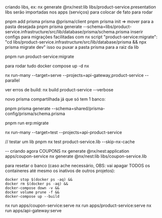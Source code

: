 criando libs, ex: nx generate @nx/nest:lib libs/product-service.presentation
libs serão importadas nos apps (serviços) para colocar de fato para rodar

pnpm add prisma prisma @prisma/client
pnpm prisma init => mover para a pasta desejada
pnpm prisma generate --schema=libs/product-service.infrastructure/src/lib/database/prisma/schema.prisma
inserir configs para migrações facilitadas com nx
script
    "product-service:migrate": "cd libs/product-service.infrastructure/src/lib/database/prisma && npx prisma migrate dev"
isso ou puxar a pasta prisma para a raiz da lib

pnpm run product-service:migrate

para rodar tudo 
    docker compose up -d
    nx


 nx run-many --target=serve --projects=api-gateway,product-service --parallel

 ver erros de build: nx build product-service --verbose

 novo prisma compartilhada já que só tem 1 banco:

 pnpm prisma generate --schema=shared/prisma-config/prisma/schema.prisma

pnpm run erp:migrate

nx run-many --target=test --projects=api-product-service

// testar um lib
pnpm nx test product-service.lib --skip-nx-cache

-- criando agora COUPONS
nx generate @nx/nest:application apps/coupon-service
nx generate @nx/nest:lib libs/coupon-service.lib


para resetar o banco (caso ache necessário, OBS: vai apagar TODOS os containeres até mesmo os inativos de outros projetos):
```
docker stop $(docker ps -aq) &&
docker rm $(docker ps -aq) &&
docker-compose down -v &&
docker volume prune -f &&
docker-compose up --build
```

nx run apps/coupon-service:serve
nx run apps/product-service:serve
nx run apps/api-gateway:serve


